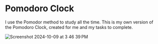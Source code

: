 # Pomodoro Clock

I use the Pomodor method to study all the time. This is my own version of the Pomodoro Clock, created for me and my tasks to complete. 

![Screenshot 2024-10-09 at 3 46 39 PM](https://github.com/user-attachments/assets/838d067d-97c3-432a-a7e9-9dd086cb5383)
